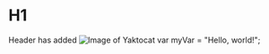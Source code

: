 # H1



































Header has added
![Image of Yaktocat](https://octodex.github.com/images/yaktocat.png)
var myVar = "Hello, world!";
